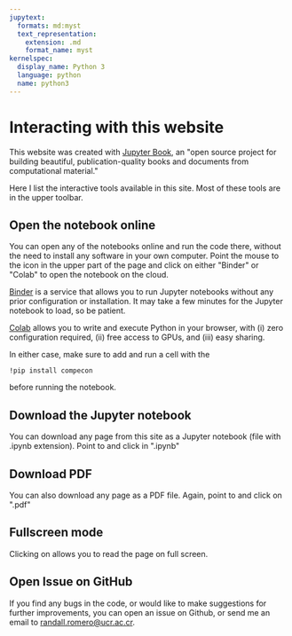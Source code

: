 ```yaml
---
jupytext:
  formats: md:myst
  text_representation:
    extension: .md
    format_name: myst
kernelspec:
  display_name: Python 3
  language: python
  name: python3
---
```


# Interacting with this website

This website was created with [Jupyter Book](https://jupyterbook.org/intro.html), an "open source project for building beautiful, publication-quality books and documents from computational material."

Here I list the interactive tools available in this site. Most of these tools are in the upper toolbar.

## <i class="fa fa-rocket" aria-hidden="true"></i> Open the notebook online

You can open any of the notebooks online and run the code there, without the need to install any software in your own computer. Point the mouse to the <i class="fa fa-rocket" aria-hidden="true"></i> icon in the upper part of the page and click on either "Binder" or "Colab" to open the notebook on the cloud.


[Binder](https://mybinder.org/) is a service that allows you to run Jupyter notebooks without any prior configuration or installation. It may take a few minutes for the Jupyter notebook to load, so be patient.

[Colab](https://colab.research.google.com/) allows you to write and execute Python in your browser, with (i) zero configuration required, (ii) free access to GPUs, and (iii) easy sharing.

In either case, make sure to add and run a cell with the

    !pip install compecon

before running the notebook.

## <i class="fa fa-download" aria-hidden="true"></i> Download the Jupyter notebook

You can download any page from this site as a Jupyter notebook (file with .ipynb extension). Point to <i class="fa fa-download" aria-hidden="true"></i> and click in ".ipynb"

## <i class="fa fa-download" aria-hidden="true"></i> Download PDF

You can also download any page as a PDF file. Again, point to <i class="fa fa-download" aria-hidden="true"></i> and click on ".pdf"


## <i class="fas fa-expand" aria-hidden="true"></i> Fullscreen mode

Clicking on <i class="fas fa-expand" aria-hidden="true"></i> allows you to read the page on full screen.

## <i class="fab fa-github" aria-hidden="true"></i> Open Issue on GitHub

If you find any bugs in the code, or would like to make suggestions for further improvements, you can open an issue on Github, or send me an email to randall.romero@ucr.ac.cr.
